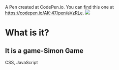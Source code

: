 A Pen created at CodePen.io. You can find this one at https://codepen.io/AK-47/pen/aVzRLe.
<img src="simon-game/1312321.aVzRLe.34b382bb-eb00-4445-bc6d-41f94234a514.png"/>
<h1>What is it?</h1>
<h2>It is a game-Simon Game</h2>
<p>CSS, JavaScript</p>

 
